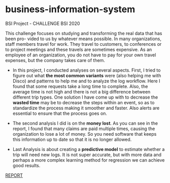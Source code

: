 # business-information-system
 BSI Project - CHALLENGE BSI 2020
 
 This challenge focuses on studying and transforming the real data that has been pro- vided to us by whatever means possible. In many organizations, staff members travel for work. They travel to customers, to conferences or to project meetings and these travels are sometimes expensive. As an employee of an organization, you do not have to pay for your own travel expenses, but the company takes care of them.
 
 * In this project, I conducted analyses on several aspects. First, I tried to figure out what **the most common variants** were (also helping me with Disco) and patterns to help me and to analyze the log workflow. Here I found that some requests take a long time to complete. Also, the average time is not high and there is not a big difference between different trip types. One solution I have come up with to decrease the **wasted time** may be to decrease the steps within an event, so as to standardize the process making it smoother and faster. Also alerts are essential to ensure that the process goes on.
 
* The second analysis I did is on the **money lost**. As you can see in the report, I found that many claims are paid multiple times, causing the organization to lose a lot of money. So you need software that keeps this information up to date so that it is no longer allowed.

* Last Analysis is about creating a **predictive model** to estimate whether a trip will need new logs. It is not super accurate, but with more data and perhaps a more complex learning method for regression we can achieve good results.

[REPORT](https://github.com/marcoincerti/business-information-system/blob/main/BSI__2022.pdf)
